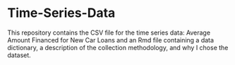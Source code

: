 # Time-Series-Data
This repository contains the CSV file for the time series data: Average Amount Financed for New Car Loans and an Rmd file containing a data dictionary, a description of the collection methodology, and why I chose the dataset.
